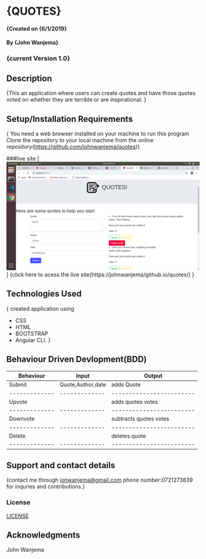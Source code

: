 # {QUOTES}

#### {Created on {6/1/2019}
#### By **{John Wanjema}**
### {current Version 1.0}
## Description
{This  an application where users can create quotes and have those quotes voted on whether they are terrible or are inspirational. }

## Setup/Installation Requirements
{ You need a web browser installed on your machine to run this program
Clone the repository to your local machine from the online repository(https://github.com/johnwanjema/quotes)}

###live site
[![Live site](./src/assets/1.png)]
{click here to acess the live site(https://johnwanjema/github.io/quotes/)
}

## Technologies Used
{ created application using
* CSS
* HTML
* BOOTSTRAP
*  Angular CLI.
}

## Behaviour Driven Devlopment(BDD)

| Behaviour                |  Input                | Output                 |
| -------------            | -------------         |------------------------|
| Submit                   | Quote,Author,date     | adds Quote             |
| -------------            | -------------         |------------------------|
| Upvote                   |                       | adds quotes votes      |   
| -------------            | -------------         |------------------------| 
| Downvote                 |                       | subtracts quotes votes |
| -------------            | -------------         |------------------------|
| Delete                   |                       | deletes quote          |
| -------------            | -------------         |------------------------|


                                         
## Support and contact details
{contact me through jonwanjema@gmail.com 
phone number:0721273839 for inquries and contributions.}

### License
[LICENSE]((https://github.com/johnwanjema/quotes/blob/master/LICENSE))


## Acknowledgments
John Wanjema
